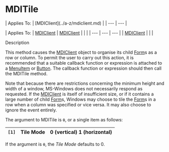 




<h1 class="heading"><span class="name">MDITile</span></h1>
| Applies To: | [MDIClient](../a-z/mdiclient.md) |
| --- | ---  |

| Applies To: | [MDIClient](../a-z/mdiclient.md) | [MDIClient](../a-z/mdiclient.md) |  |  |
| --- | --- | ---  |
| [MDIClient](../a-z/mdiclient.md) |  |  |


Description


This method causes the [MDIClient](../a-z/mdiclient.md) object
to organise its child [Form](../a-z/form.md)s as a row or column.
To permit the user to carry out this action, it is recommended that a suitable
callback function or expression is attached to a [MenuItem](../a-z/menuitem.md) or [Button](../a-z/button.md). The callback function or expression
should then call the MDITile method.


Note that because there are restrictions concerning the minimum height and
width of a window, MS-Windows does not necessarily respond as requested. If the [MDIClient](../a-z/mdiclient.md) is itself of insufficient size, or if it contains a large number of child [Form](../a-z/form.md)s,
Windows may choose to tile the [Form](../a-z/form.md)s in a row
when a column was specified or vice versa. It may also choose to ignore the
event entirely.


The argument to MDITile is `⍬`, or
a single item as follows:

| `[1]` | Tile Mode | 0 (vertical) 1 (horizontal) |
| --- | --- | ---  |


If the argument is `⍬`, the *Tile Mode* defaults to 0.



